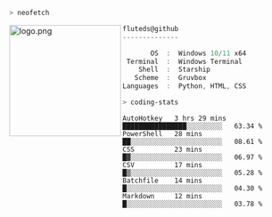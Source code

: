 ```zsh
> neofetch
```

<!--img align="left" src="https://github.com/fluteds.png" alt="logo.png" width="200"/>-->
<img align="left" src="https://external-content.duckduckgo.com/iu/?u=https%3A%2F%2F78.media.tumblr.com%2F975fca5f82161b190efdcaa05ffbd4ec%2Ftumblr_p6q6m9TJF01x3p3jmo1_500.png&f=1&nofb=1" alt="logo.png" width="200"/>

```csharp
fluteds@github
--------------

       OS  :  Windows 10/11 x64
 Terminal  :  Windows Terminal
    Shell  :  Starship
   Scheme  :  Gruvbox
Languages  :  Python, HTML, CSS
```

```zsh
> coding-stats
```

<!--START_SECTION:waka-->

```text
AutoHotkey   3 hrs 29 mins   ████████████████░░░░░░░░░   63.34 %
PowerShell   28 mins         ██░░░░░░░░░░░░░░░░░░░░░░░   08.61 %
CSS          23 mins         █▓░░░░░░░░░░░░░░░░░░░░░░░   06.97 %
CSV          17 mins         █▒░░░░░░░░░░░░░░░░░░░░░░░   05.28 %
Batchfile    14 mins         █░░░░░░░░░░░░░░░░░░░░░░░░   04.30 %
Markdown     12 mins         █░░░░░░░░░░░░░░░░░░░░░░░░   03.78 %
```

<!--END_SECTION:waka-->
